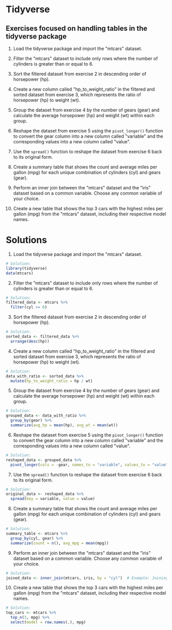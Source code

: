 # Tidyverse

## Exercises focused on handling tables in the tidyverse package


1. Load the tidyverse package and import the "mtcars" dataset.

2. Filter the "mtcars" dataset to include only rows where the number of cylinders is greater than or equal to 6.

3. Sort the filtered dataset from exercise 2 in descending order of horsepower (hp).

4. Create a new column called "hp_to_weight_ratio" in the filtered and sorted dataset from exercise 3, which represents the ratio of horsepower (hp) to weight (wt).

5. Group the dataset from exercise 4 by the number of gears (gear) and calculate the average horsepower (hp) and weight (wt) within each group.

6. Reshape the dataset from exercise 5 using the `pivot_longer()` function to convert the gear column into a new column called "variable" and the corresponding values into a new column called "value".

7. Use the `spread()` function to reshape the dataset from exercise 6 back to its original form.

8. Create a summary table that shows the count and average miles per gallon (mpg) for each unique combination of cylinders (cyl) and gears (gear).

9. Perform an inner join between the "mtcars" dataset and the "iris" dataset based on a common variable. Choose any common variable of your choice.

10. Create a new table that shows the top 3 cars with the highest miles per gallon (mpg) from the "mtcars" dataset, including their respective model names.



# Solutions


1. Load the tidyverse package and import the "mtcars" dataset.

```R
# Solution:
library(tidyverse)
data(mtcars)
```

2. Filter the "mtcars" dataset to include only rows where the number of cylinders is greater than or equal to 6.

```R
# Solution:
filtered_data <- mtcars %>%
  filter(cyl >= 6)
```

3. Sort the filtered dataset from exercise 2 in descending order of horsepower (hp).

```R
# Solution:
sorted_data <- filtered_data %>%
  arrange(desc(hp))
```

4. Create a new column called "hp_to_weight_ratio" in the filtered and sorted dataset from exercise 3, which represents the ratio of horsepower (hp) to weight (wt).

```R
# Solution:
data_with_ratio <- sorted_data %>%
  mutate(hp_to_weight_ratio = hp / wt)
```

5. Group the dataset from exercise 4 by the number of gears (gear) and calculate the average horsepower (hp) and weight (wt) within each group.

```R
# Solution:
grouped_data <- data_with_ratio %>%
  group_by(gear) %>%
  summarize(avg_hp = mean(hp), avg_wt = mean(wt))
```

6. Reshape the dataset from exercise 5 using the `pivot_longer()` function to convert the gear column into a new column called "variable" and the corresponding values into a new column called "value".

```R
# Solution:
reshaped_data <- grouped_data %>%
  pivot_longer(cols = -gear, names_to = "variable", values_to = "value")
```

7. Use the `spread()` function to reshape the dataset from exercise 6 back to its original form.

```R
# Solution:
original_data <- reshaped_data %>%
  spread(key = variable, value = value)
```

8. Create a summary table that shows the count and average miles per gallon (mpg) for each unique combination of cylinders (cyl) and gears (gear).

```R
# Solution:
summary_table <- mtcars %>%
  group_by(cyl, gear) %>%
  summarize(count = n(), avg_mpg = mean(mpg))
```

9. Perform an inner join between the "mtcars" dataset and the "iris" dataset based on a common variable. Choose any common variable of your choice.

```R
# Solution:
joined_data <- inner_join(mtcars, iris, by = "cyl")  # Example: Joining based on "cyl"
```

10. Create a new table that shows the top 3 cars with the highest miles per gallon (mpg) from the "mtcars" dataset, including their respective model names.

```R
# Solution:
top_cars <- mtcars %>%
  top_n(3, mpg) %>%
  select(model = row.names(.), mpg)
```
